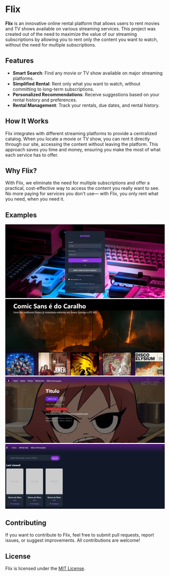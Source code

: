 # Flix

**Flix** is an innovative online rental platform that allows users to rent movies and TV shows available on various streaming services. This project was created out of the need to maximize the value of our streaming subscriptions by allowing you to rent only the content you want to watch, without the need for multiple subscriptions.

## Features

- **Smart Search**: Find any movie or TV show available on major streaming platforms.
- **Simplified Rental**: Rent only what you want to watch, without committing to long-term subscriptions.
- **Personalized Recommendations**: Receive suggestions based on your rental history and preferences.
- **Rental Management**: Track your rentals, due dates, and rental history.

## How It Works

Flix integrates with different streaming platforms to provide a centralized catalog. When you locate a movie or TV show, you can rent it directly through our site, accessing the content without leaving the platform. This approach saves you time and money, ensuring you make the most of what each service has to offer.

## Why Flix?

With Flix, we eliminate the need for multiple subscriptions and offer a practical, cost-effective way to access the content you really want to see. No more paying for services you don't use— with Flix, you only rent what you need, when you need it.

## Examples

![Login](https://github.com/rafaelbzanon/flix/blob/main/front/exemplos/exemplo2.jpg?raw=true)
![PaginaInicial](https://github.com/rafaelbzanon/flix/blob/main/front/exemplos/exemplo4.jpg?raw=true)
![Media](https://github.com/rafaelbzanon/flix/blob/main/front/exemplos/exemplo1.jpg?raw=true)
![Lista](https://github.com/rafaelbzanon/flix/blob/main/front/exemplos/exemplo3.jpg?raw=true)

## Contributing

If you want to contribute to Flix, feel free to submit pull requests, report issues, or suggest improvements. All contributions are welcome!

## License

Flix is licensed under the [MIT License](LICENSE).
